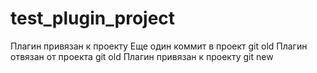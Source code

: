 # test_plugin_project
Плагин привязан к проекту
Еще один коммит в проект git old
Плагин отвязан от проекта git old
Плагин привязан к проекту git new